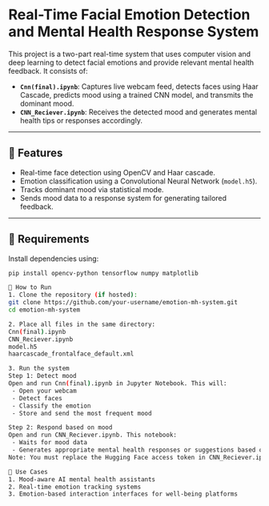 # Real-Time Facial Emotion Detection and Mental Health Response System

This project is a two-part real-time system that uses computer vision and deep learning to detect facial emotions and provide relevant mental health feedback. It consists of:

- **`Cnn(final).ipynb`**: Captures live webcam feed, detects faces using Haar Cascade, predicts mood using a trained CNN model, and transmits the dominant mood.
- **`CNN_Reciever.ipynb`**: Receives the detected mood and generates mental health tips or responses accordingly.

---

## 📌 Features

- Real-time face detection using OpenCV and Haar cascade.
- Emotion classification using a Convolutional Neural Network (`model.h5`).
- Tracks dominant mood via statistical mode.
- Sends mood data to a response system for generating tailored feedback.

---

## 🔧 Requirements

Install dependencies using:

```bash
pip install opencv-python tensorflow numpy matplotlib

🚀 How to Run
1. Clone the repository (if hosted):
git clone https://github.com/your-username/emotion-mh-system.git
cd emotion-mh-system

2. Place all files in the same directory:
Cnn(final).ipynb
CNN_Reciever.ipynb
model.h5
haarcascade_frontalface_default.xml

3. Run the system
Step 1: Detect mood
Open and run Cnn(final).ipynb in Jupyter Notebook. This will:
 - Open your webcam
 - Detect faces
 - Classify the emotion
 - Store and send the most frequent mood

Step 2: Respond based on mood
Open and run CNN_Reciever.ipynb. This notebook:
 - Waits for mood data
 - Generates appropriate mental health responses or suggestions based on the emotion
Note: You must replace the Hugging Face access token in CNN_Reciever.ipynb with your own for the API to work.

🎯 Use Cases
1. Mood-aware AI mental health assistants
2. Real-time emotion tracking systems
3. Emotion-based interaction interfaces for well-being platforms
